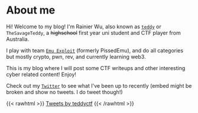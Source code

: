 # About me

Hi! Welcome to my blog! I'm Rainier Wu, also known as [`teddy`](https://ctftime.org/user/114547) or `TheSavageTeddy`, a ~~highschool~~ first year uni student and CTF player from Australia.

I play with team [`Emu Exploit`](https://ctftime.org/team/160273) (formerly PissedEmu), and do all categories but mostly crypto, pwn, rev, and currently learning web3.

This is my blog where I will post some CTF writeups and other interesting cyber related content! Enjoy!

Check out my [`Twitter`](https://twitter.com/teddyctf) to see what I've been up to recently (embed might be broken and show no tweets. I do tweet though!)

{{< rawhtml >}}
<a class="twitter-timeline" href="https://twitter.com/teddyctf?ref_src=twsrc%5Etfw">Tweets by teddyctf</a> <script async src="https://platform.twitter.com/widgets.js" charset="utf-8"></script>
{{< /rawhtml >}}
